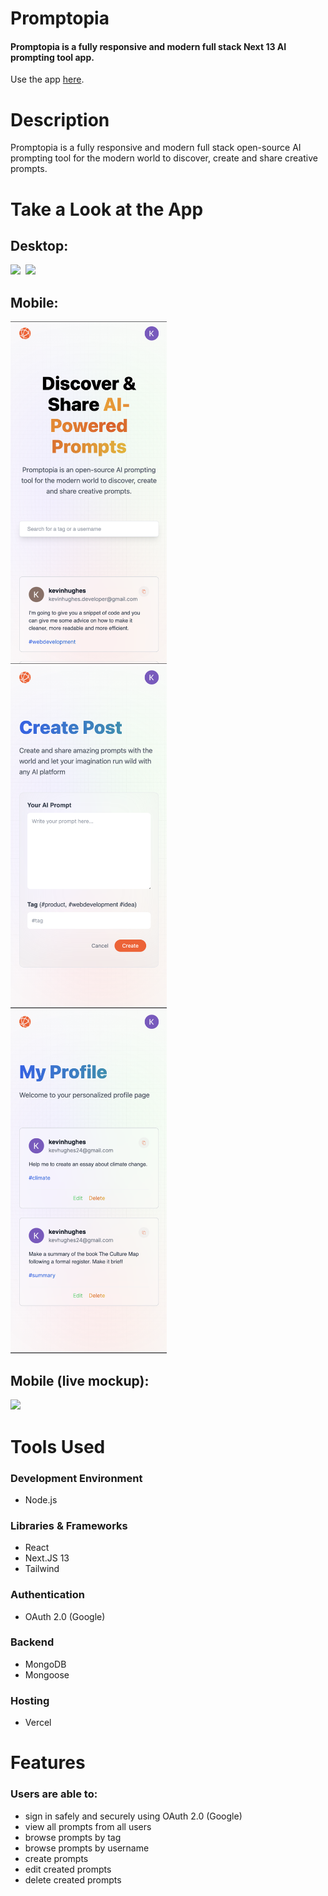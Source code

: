 # Promptopia

#### Promptopia is a fully responsive and modern full stack Next 13 AI prompting tool app.

Use the app [here](https://promptopia-xi-one.vercel.app).

# Description
Promptopia is a fully responsive and modern full stack open-source AI prompting tool for the modern world to discover, create and share creative prompts.

# Take a Look at the App

## Desktop:

<kbd>
<img src="readme-images/desktop_app.png" />
</kbd>

<kbd>
<img src="readme-images/desktop_app2.png" />
</kbd>

## Mobile:

<kbd>
<img src="readme-images/mobile.png" width="250"/>
</kbd>

<kbd>
<img src="readme-images/mobile2.png" width="250"/>
</kbd>

<kbd>
<img src="readme-images/mobile3.png" width="250"/>
</kbd>

## Mobile (live mockup):

<kbd>
<img src="readme-images/proapp.gif" width="250"/>
</kbd>

# Tools Used

### Development Environment
* Node.js

### Libraries & Frameworks
* React 
* Next.JS 13
* Tailwind

### Authentication
* OAuth 2.0 (Google)

### Backend
* MongoDB
* Mongoose

### Hosting 
* Vercel

# Features

### Users are able to:

* sign in safely and securely using OAuth 2.0 (Google)
* view all prompts from all users
* browse prompts by tag
* browse prompts by username
* create prompts
* edit created prompts
* delete created prompts
